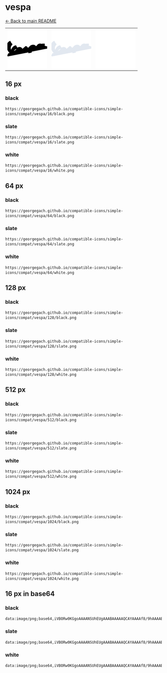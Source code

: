 # vespa

[← Back to main README](../../README.md)

<table><tr>
  <td><img src="./128/black.png" width="128" alt="vespa black icon" /></td>
  <td><img src="./128/slate.png" width="128" alt="vespa slate icon" /></td>
  <td><img src="./128/white.png" width="128" alt="vespa white icon" /></td>
</tr></table>

## 16 px

### black
```
https://georgegach.github.io/compatible-icons/simple-icons/compat/vespa/16/black.png
```

### slate
```
https://georgegach.github.io/compatible-icons/simple-icons/compat/vespa/16/slate.png
```

### white
```
https://georgegach.github.io/compatible-icons/simple-icons/compat/vespa/16/white.png
```

## 64 px

### black
```
https://georgegach.github.io/compatible-icons/simple-icons/compat/vespa/64/black.png
```

### slate
```
https://georgegach.github.io/compatible-icons/simple-icons/compat/vespa/64/slate.png
```

### white
```
https://georgegach.github.io/compatible-icons/simple-icons/compat/vespa/64/white.png
```

## 128 px

### black
```
https://georgegach.github.io/compatible-icons/simple-icons/compat/vespa/128/black.png
```

### slate
```
https://georgegach.github.io/compatible-icons/simple-icons/compat/vespa/128/slate.png
```

### white
```
https://georgegach.github.io/compatible-icons/simple-icons/compat/vespa/128/white.png
```

## 512 px

### black
```
https://georgegach.github.io/compatible-icons/simple-icons/compat/vespa/512/black.png
```

### slate
```
https://georgegach.github.io/compatible-icons/simple-icons/compat/vespa/512/slate.png
```

### white
```
https://georgegach.github.io/compatible-icons/simple-icons/compat/vespa/512/white.png
```

## 1024 px

### black
```
https://georgegach.github.io/compatible-icons/simple-icons/compat/vespa/1024/black.png
```

### slate
```
https://georgegach.github.io/compatible-icons/simple-icons/compat/vespa/1024/slate.png
```

### white
```
https://georgegach.github.io/compatible-icons/simple-icons/compat/vespa/1024/white.png
```

## 16 px in base64

### black
```
data:image/png;base64,iVBORw0KGgoAAAANSUhEUgAAABAAAAAQCAYAAAAf8/9hAAAABmJLR0QA/wD/AP+gvaeTAAAAqElEQVQ4je3QvYlCARAE4O+hcgYGYmYPV8K1YmID9nBYhtrAgR14gaKhGCmYXiAo+BMIcg99JisYvEA0dZJll9mZ2eUNSPDxisAI3SdMq7dmjyUq+MwhQgMdfGGFA3aowwnf+AuxH7TRxBp9/OOIC85Io2ZJKBVQxha1cC7eJTnHbIMFhvjFDFrIIkkWLmkITzBAL07MfcYhFuYYx8I00jyE0qPEN/JxBajkKnkSslfsAAAAAElFTkSuQmCC
```

### slate
```
data:image/png;base64,iVBORw0KGgoAAAANSUhEUgAAABAAAAAQCAYAAAAf8/9hAAAABmJLR0QA/wD/AP+gvaeTAAAA/klEQVQ4je2RvUqCcRyFn/NT0QIpHKzFaG7sBrqBbqGhG+gaGqOpqbm9S4gapLaIhkhCKLRFC/R9IcgP/J/WqCWbfeZzOPAcWIBttdsu/7cfr29Zs1zNT+cdfRkOVwHU7WcZ6K2i8fYoFTc31msP34OS3Onne3LacfiMVDiHtCwppShtqdvLRzgdK7SfoAq+kPQE8ayUjlBcJ7yr5CliScI2CQgg1OllQ3BBigr2wFATyHZREgASMxsB70DLcjMSV5Oy74uBDg0n2GNgDbBgRiizaYX4tOlUYnJQr9c/fvpQt5/lJKbGj2HdpAKXMdFdo7Ey+JPRW7s0zwMLfvMFoEN9ObVs8JwAAAAASUVORK5CYII=
```

### white
```
data:image/png;base64,iVBORw0KGgoAAAANSUhEUgAAABAAAAAQCAYAAAAf8/9hAAAABmJLR0QA/wD/AP+gvaeTAAAAwUlEQVQ4je3QMWqUYRSF4ecbI0ZIQOzcg0twCdmChSvINiRriG5EksJES0kV0cI2hTCT6QaGzGvhL0hQCEk7b3O4l8O9h8MW1aiePOTAWfXuHk+f/Rmuq+/VXvXytnHS19Vx9aq6qpbVonoxqhWO8Ab7+IBv+IG3OMcB1niKsMEMs1Et8Ai7mOM5Bnb+CnMz7X7iKz7iFBeqw36zmnRTraeIn6uT6n21968+RrWc4l3iE07wZYwxv2ujj+9k3PJffgGs5IjCV5YrtQAAAABJRU5ErkJggg==
```

